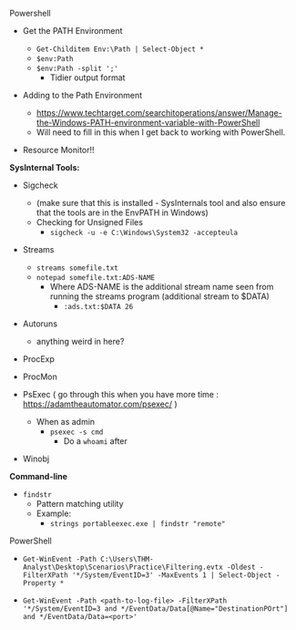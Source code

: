 Powershell
- Get the PATH Environment
	- `Get-Childitem Env:\Path | Select-Object *`
	- `$env:Path`
	- `$env:Path -split ';'`
		- Tidier output format
- Adding to the Path Environment
	- https://www.techtarget.com/searchitoperations/answer/Manage-the-Windows-PATH-environment-variable-with-PowerShell
	- Will need to fill in this when I get back to working with PowerShell.



- Resource Monitor!!

**SysInternal Tools:**

- Sigcheck 
	- (make sure that this is installed - SysInternals tool and also ensure that the tools are in the EnvPATH in Windows)
	- Checking for Unsigned Files
		- `sigcheck -u -e C:\Windows\System32 -accepteula`

- Streams
	- `streams somefile.txt`
	- `notepad somefile.txt:ADS-NAME`
		- Where ADS-NAME is the additional stream name seen from running the streams program (additional stream to $DATA)
			- `:ads.txt:$DATA 26`

- Autoruns
	- anything weird in here? 

- ProcExp
- ProcMon

- PsExec ( go through this when you have more time : https://adamtheautomator.com/psexec/ )
	- When as admin
		- `psexec -s cmd`
			- Do a `whoami` after

- Winobj



**Command-line**

- `findstr`
	- Pattern matching utility
	- Example:
		- `strings portableexec.exe | findstr "remote"`

PowerShell

- `Get-WinEvent -Path C:\Users\THM-Analyst\Desktop\Scenarios\Practice\Filtering.evtx -Oldest -FilterXPath '*/System/EventID=3' -MaxEvents 1 | Select-Object -Property *`

 - `Get-WinEvent -Path <path-to-log-file> -FilterXPath '*/System/EventID=3 and */EventData/Data[@Name="DestinationPOrt"] and */EventData/Data=<port>'`
